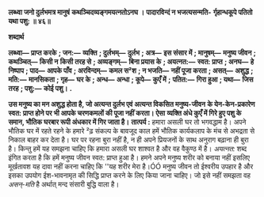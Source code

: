 **लब्ध्वा जनो दुर्लभमत्र मानुषं** **कथञ्चिदव्यङ्गमयत्नतोऽनघ ।** **पादारविन्दं न भजत्यसन्मति-** **र्गृहान्धकूपे पतितो यथा पशु: ॥ ४६॥** 

**शब्दार्थ** 

**लब्ध्वा—** **प्राप्त करके** **; जन:—** **व्यक्ति** **; दुर्लभम्—** **दुर्लभ** **; अत्र—** **इस संसार में** **; मानुषम्—** **मनुष्य जीवन** **; कथञ्चित्—** **किसी न** **किसी तरह से** **; अव्यङ्गम्—** **बिना प्रयास के** **; अयत्नत:—** **स्वत: प्राप्त** **; अनघ—** **हे निष्पाप** **; पाद—** **आपके पाँव** **; अरविन्दम्—** **कमल स²श** **; न भजति—** **नहीं पूजा करता** **; असत्—** **अशुद्ध** **; मति:—** **मानसिकता** **; गृह—** **घर के** **; अन्ध—** **अन्धा** **; कूपे—** **कुएँ में** **;** **पतित:—** **गिरा हुआ** **; यथा—** **जिस तरह** **; पशु:—** **कोई पशु।** **.** 

**उस मनुष्य का मन अशुद्ध होता है, जो अत्यन्त दुर्लभ एवं अत्यन्त विकसित मनुष्य-जीवन** **के येन-केन-प्रकारेण स्वत: प्राप्त होने पर भी आपके चरणकमलों की पूजा नहीं करता। ऐसा** **व्यक्ति अंधे कुएँ में गिरे हुए पशु के समान, भौतिक घरबार रूपी अंधकार में गिर जाता है।** **तात्पर्य :** हमारा असली घर तो भगवद्धाम है। अपने भौतिक घर में रहते रहने के हमारे ²ढ़ संकल्प के बावजूद काल हमें भौतिक कार्यकलाप के मंच से अभद्रता से निकाल बाहर कर देता है। घर पर रहना बुरा नहीं है, न ही अपने प्रियजनों के साथ अनुराग बढ़ाना ही बुरा है। किन्तु हमें यह समझना चाहिए कि हमारा असली घर शाश्वत है और वह वैकुण्ठ में है। *अयत्नत:* शब्द इंगित करता है कि हमें मनुष्य जीवन स्वत: प्राप्त हुआ है। हमने अपने मनुष्य शरीर को बनाया नहीं इसलिए मूर्खतावश यह दावा नहीं करना चाहिए कि ''यह शरीर मेरा है।ÓÓ मनुष्य जीवन तो ईश्वरीय उपहार है और इसका उपयोग ईश-भावनामृत की सिद्धि प्राप्त करने के लिए किया जाना चाहिए। जो इसे नहीं समझता वह *असन्-मति* है अर्थात् मन्द संसारी बुद्धि वाला है।  
